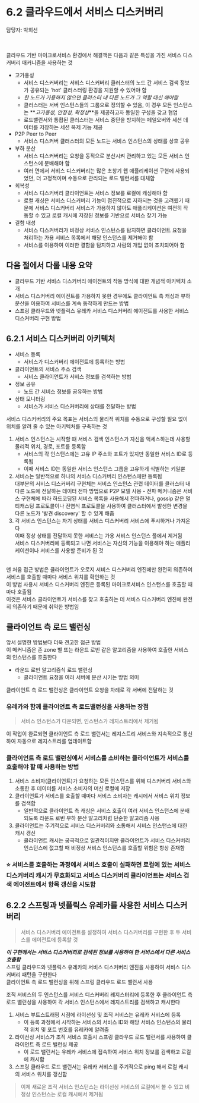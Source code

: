 # 6.2 클라우드에서 서비스 디스커버리

담당자: 박희선
</br>
</br>
</br>

클라우드 기반 마이크로서비스 환경에서 해결책은 다음과 같은 특성을 가진 서비스 디스커버리 매커니즘을 사용하는 것 </br>

- 고가용성
  - 서비스 디스커버리는 서비스 디스커버리 클러스터의 노드 간 서비스 검색 정보가 공유되는 'hot' 클러스터링 환경을 지원할 수 있어야 함
  - _한 노드가 가용하지 않으면 클러스터 내 다른 노드가 그 역할 대신 해야함_
  - 클러스터는 서버 인스턴스들의 그룹으로 정의할 수 있음, 이 경우 모든 인스턴스는 **_고가용성, 안정성, 확정성_**을 제공하고자 동일한 구성을 갖고 협업
  - 로드밸런서와 통홥된 클러스터는 서비스 중단을 방지하는 페일오버와 세션 데이터를 저장하는 세션 복제 기능 제공
- P2P Peer to Peer
  - 서비스 디스커버 클러스터의 모든 노드는 서비스 인스턴스의 상태를 상호 공유
- 부하 분산
  - 서비스 디스커버리는 요청을 동적으로 분산시켜 관리하고 있는 모든 서비스 인스턴스에 분배해야 함
  - 여러 면에서 서비스 디스커버리는 많은 초창기 웹 애플리케이션 구현에 사용되었던, 더 고정적이며 수동으로 관리되는 로드 밸런서를 대체함
- 회복성
  - 서비스 디스커버리 클라이언트는 서비스 정보를 로컬에 캐싱해야 함
  - 로컬 캐싱은 서비스 디스커버리 기능이 점진적으로 저하되는 것을 고려헀기 때문에 서비스 디스커버리 서비스가 가용하지 않아도 애플리케이션은 여전히 작동할 수 있고 로컬 캐시에 저장된 정보를 기반으로 서비스 찾기 가능
- 결함 내성
  - 서비스 디스커버리가 비정상 서비스 인스턴스를 탐지하면 클라이언트 요청을 처리하는 가용 서비스 목록에서 해당 인스턴스를 제거해야 함
  - 서비스를 이용하여 이러한 결함을 탐지하고 사람의 개입 없이 조치되어야 함

## 다음 절에서 다룰 내용 요약

- 클라우드 기반 서비스 디스커버리 에이전트의 작동 방식에 대한 개념적 아키텍처 소개
- 서비스 디스커버리 에이전트를 가용하지 못한 경우에도 클라이언트 측 캐싱과 부하 분산을 이용하여 서비스를 계속 동작하게 만드는 방법
- 스프링 클라우드와 넷플릭스 유레카 서비스 디스커버리 에이전트를 사용한 서비스 디스커버리 구현 방법

## 6.2.1 서비스 디스커버리 아키텍처

- 서비스 등록
  - 서비스가 디스커버리 에이전트에 등록하는 방법
- 클라이언트의 서비스 주소 검색
  - 서비스 클라이언트가 서비스 정보를 검색하는 방법
- 정보 공유
  - 노드 간 서비스 정보를 공유하는 방법
- 상태 모니터링
  - 서비스가 서비스 디스커버리에 상태를 전달하는 방법

서비스 디스커버리의 주요 목표는 서비스의 물리적 위치를 수동으로 구성할 필요 없이 위치를 알려 줄 수 있는 아키텍처를 구축하는 것 </br>

1. 서비스 인스턴스는 시작할 떄 서비스 검색 인스턴스가 자신을 액세스하는데 사용할 물리적 위치, 경로, 포트를 등록함
   - 서비스의 각 인스턴스에는 고유 IP 주소와 포트가 있지만 동일한 서비스 ID로 등록됨
   - 이때 서비스 ID는 동일한 서비스 인스턴스 그룹을 고유하게 식별하는 키일뿐
2. 서비스는 일반적으로 하나의 서비스 디스커버리 인스턴스에만 등록됨 </br>
   대부분의 서비스 디스커버리 구현체는 서비스 인스턴스 관련 데이터를 클러스터 내 다른 노드에 전달하는 데이터 전파 방법으로 P2P 모델 사용 - 전파 메커니즘은 서비스 구현체에 따라 하드코딩된 서비스 목록을 사용해서 전파하거나, gossip 같은 멀티캐스팅 프로토콜이나 전염식 프로토콜을 사용하여 클러스터에서 발생한 변경을 다른 노드가 '발견 discovery' 할 수 있게 해줌
3. 각 서비스 인스턴스는 자기 상태를 서비스 디스커버리 서비스에 푸시하거나 가져온다 </br> 이때 정상 상태를 전달하지 못한 서비스는 가용 서비스 인스턴스 풀에서 제거됨 </br>
   서비스 디스커버리에 등록되고 나면 서비스는 자신의 기능을 이용해야 하는 애플리케이션이나 서비스를 사용할 준비가 된 것 </br></br>

맨 처음 접근 방법은 클라이언트가 오로지 서비스 디스커버리 엔진에만 완전히 의존하여 서비스를 호출할 때마다 서비스 위치를 확인하는 것 </br>
이 방법 사용시 서비스 디스커버리 엔진은 등록된 마이크로서비스 인스턴스를 호출할 때마다 호출됨 </br>
이것은 서비스 클라이언트가 서비스를 찾고 호출하는 데 서비스 디스커버리 엔진에 완전히 의존하기 때문에 취약한 방법임 </br>

## 클라이언트 측 로드 밸런싱

앞서 설명한 방법보다 더욱 견고한 접근 방법 </br>
이 메커니즘은 존 zone 별 또는 라운드 로빈 같은 알고리즘을 사용하여 호출한 서비스의 인스턴스를 호출한다 </br>

- 라운드 로빈 알고리즘식 로드 밸런싱
  - 클라이언트 요청을 여러 서버에 분산 시키는 방법 의미

클라이언트 측 로드 밸런싱은 클라이언트 요청을 차례로 각 서버에 전달하는 것 </br>

### 유레카와 함께 클라이언트 측 로드밸런싱을 사용하는 장점

> 서비스 인스턴스가 다운되면, 인스턴스가 레지스트리에서 제거됨

이 작업이 완료되면 클라이언트 측 로드 밸런서는 레지스트리 서비스와 지속적으로 통신하여 자동으로 레지스트리를 업데이트함 </br>

### 클라이언트 측 로드 밸런싱에서 서비스를 소비하는 클라이언트가 서비스를 호출해야 할 때 사용하는 방법

1. 서비스 소비자(클라이언트)가 요청하는 모든 인스턴스를 위해 디스커버리 서비스와 소통한 후 데이터를 서비스 소비자의 머신 로컬에 저장
2. 클라이언트가 서비스를 호출할 때마다 서비스 소비자는 캐시에서 서비스 위치 정보를 검색함
   - 일반적으로 클라이언트 측 캐싱은 서비스 호출이 여러 서비스 인스턴스에 분배되도록 라운드 로빈 부하 분산 알고리처럼 단순한 알고리즘 사용
3. 클라이언트는 주기적으로 서비스 디스커버리와 소통해서 서비스 인스턴스에 대한 캐시 갱신
   - 클라이언트 캐시는 궁극적으로 일관적이지만 클라이언트가 서비스 디스커버리 인스턴스에 젒고할 때 비정상 서비스 인스턴스를 호출할 위험은 항상 존재함

### ⭐️ 서비스를 호출하는 과정에서 서비스 호출이 실패하면 로컬에 있는 서비스 디스커버리 캐시가 무효화되고 서비스 디스커버리 클라이언트는 서비스 검색 에이전트에서 항목 갱신을 시도함

## 6.2.2 스프링과 넷플릭스 유레카를 사용한 서비스 디스커버리

> 서비스 디스커버리 에이전트를 설정하여 서비스 디스커버리를 구현한 후 두 서비스를 에이전트에 등록할 것

**_이 구현에서는 서비스 디스커버리로 검색된 정보를 사용하여 한 서비스에서 다른 서비스 호출함_** </br>
스프링 클라우드와 넷플릭스 유레카의 서비스 디스커버리 엔진을 사용하여 서비스 디스커버리 패턴을 구현한다 </br>
클라이언트 측 로드 밸런싱을 위해 스프링 클라우드 로드 밸런서 사용 </br>

조직 서비스의 두 인스턴스를 서비스 디스커버리 레지스터리에 등록한 후 클라이언트 측 로드 밸런싱을 사용하여 각 서비스 인스턴스에서 레지스트리를 검색하고 캐시한다

1. 서비스 부트스트래핑 시점에 라이선싱 및 조직 서비스는 유레카 서비스에 등록
   - 이 등록 과정에서 시작하는 서비스의 서비스 ID와 해당 서비스 인스턴스의 물리적 위치 및 포트 번호를 유레카에 알려줌
2. 라이선싱 서비스가 조직 서비스 호출시 스프링 클라우드 로드 밸런서를 사용하여 클라이언트 측 로드 밸런싱 제공
   - 이 로드 밸런서는 유레카 서비스에 접속하여 서비스 위치 정보를 검색하고 로컬에 캐시함
3. 스프링 클라우드 로드 밸런서는 유레카 서비스를 주기적으로 ping 해서 로컬 캐시의 서비스 위치를 갱신함

> 이제 새로운 조직 서비스 인스턴스는 라이선싱 서비스의 로컬에서 볼 수 있고 비정상 인스턴스는 로컬 캐시에서 제거됨
